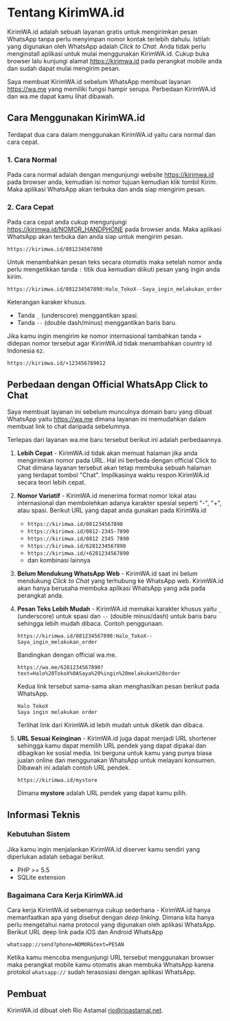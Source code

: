 # Tentang KirimWA.id

KirimWA.id adalah sebuah layanan gratis untuk mengirimkan pesan WhatsApp tanpa
perlu menyimpan nomor kontak terlebih dahulu. Istilah yang digunakan oleh WhatsApp adalah _Click to Chat_. Anda tidak perlu menginstall aplikasi untuk mulai menggunakan KirimWA.id. Cukup buka browser lalu kunjungi alamat https://kirimwa.id pada perangkat mobile anda dan sudah dapat mulai mengirim pesan.

Saya membuat KirimWA.id sebelum WhatsApp membuat layanan https://wa.me yang memiliki fungsi hampir serupa. Perbedaan KirimWA.id dan wa.me dapat kamu lihat dibawah.

## Cara Menggunakan KirimWA.id

Terdapat dua cara dalam menggunakan KirimWA.id yaitu cara normal dan cara
cepat.

### 1. Cara Normal

Pada cara normal adalah dengan mengunjungi website https://kirimwa.id pada browser anda,
kemudian isi nomor tujuan kemudian klik tombil Kirim. Maka aplikasi WhatsApp
akan terbuka dan anda siap mengirim pesan.

### 2. Cara Cepat

Pada cara cepat anda cukup mengunjungi https://kirimwa.id/NOMOR_HANDPHONE pada
browser anda. Maka aplikasi WhatsApp akan terbuka dan anda siap untuk mengirim
pesan.

```
https://kirimwa.id/081234567890
```

Untuk menambahkan pesan teks secara otomatis maka setelah nomor anda perlu mengetikkan tanda `:` titik dua kemudian diikuti pesan yang ingin anda kirim.

```
https://kirimwa.id/081234567890:Halo_TokoX--Saya_ingin_melakukan_order
```

Keterangan karaker khusus.

- Tanda `_` (underscore) menggantikan spasi.
- Tanda `--` (double dash/minus) menggantikan baris baru.

Jika kamu ingin mengirim ke nomor internasional tambahkan tanda `+` didepan nomor tersebut agar KirimWA.id tidak menambahkan country id Indonesia `62`.

````
https://kirimwa.id/+123456789012
````

## Perbedaan dengan Official WhatsApp Click to Chat

Saya membuat layanan ini sebelum munculnya domain baru yang dibuat WhatsApp yaitu https://wa.me dimana layanan ini memudahkan dalam membuat link to chat daripada sebelumnya.

Terlepas dari layanan wa.me baru tersebut berikut ini adalah perbedaannya.

1. **Lebih Cepat** - KirimWA.id tidak akan memuat halaman jika anda mengirimkan nomor pada URL. Hal ini berbeda dengan official Click to Chat dimana layanan tersebut akan tetap membuka sebuah halaman yang terdapat tombol "Chat". Impilkasinya waktu respon KirimWA.id secara teori lebih cepat.
2. **Nomor Variatif** - KirimWA.id menerima format nomor lokal atau internasional dan membolehkan adanya karakter spesial seperti "-", "+", atau spasi. Berikut URL yang dapat anda gunakan pada KirimWa.id
    - `https://kirimwa.id/081234567890`
    - `https://kirimwa.id/0812-2345-7890`
    - `https://kirimwa.id/0812 2345 7890`
    - `https://kirimwa.id/6281234567890`
    - `https://kirimwa.id/+6281234567890`
    - dan kombinasi lainnya
3. **Belum Mendukung WhatsApp Web** - KirimWA.id saat ini belum mendukung _Click to Chat_ yang terhubung ke WhatsApp web. KirimWA.id akan hanya berusaha membuka aplikasi WhatsApp yang ada pada perangkat anda.
4. **Pesan Teks Lebih Mudah** - KirimWA.id memakai karakter khusus yaitu `_` (underscore) untuk spasi dan `--` (double minus/dash) untuk baris baru sehingga lebih mudah dibaca. Contoh penggunaan.

    ```
    https://kirimwa.id/081234567890:Halo_TokoX--Saya_ingin_melakukan_order
    ```

    Bandingkan dengan official wa.me.

    ```
    https://wa.me/6281234567890?text=Halo%20TokoX%0ASaya%20%ingin%20melakukan%20order
    ```

    Kedua link tersebut sama-sama akan menghasilkan pesan berikut pada WhatsApp.

    ```
    Halo TokoX
    Saya ingin melakukan order
    ```

    Terlihat link dari KirimWA.id lebih mudah untuk diketik dan dibaca.
5. **URL Sesuai Keinginan** - KirimWA.id juga dapat menjadi URL shortener sehingga kamu dapat memilih URL pendek yang dapat dipakai dan dibagikan ke sosial media. Ini berguna untuk kamu yang punya biasa jualan online dan menggunakan WhatsApp untuk melayani konsumen. Dibawah ini adalah contoh URL pendek.

    ```
    https://kirimwa.id/mystore
    ```

    Dimana **mystore** adalah URL pendek yang dapat kamu pilih.

## Informasi Teknis

### Kebutuhan Sistem

Jika kamu ingin menjalankan KirimWA.id diserver kamu sendiri yang diperlukan adalah sebagai berikut.

- PHP >= 5.5
- SQLite extension

### Bagaimana Cara Kerja KirimWA.id

Cara kerja KirimWA.id sebenarnya cukup sederhana - KirimWA.id hanya memanfaatkan apa yang disebut dengan _deep linking_. Dimana kita hanya perlu mengetahui nama protocol yang digunakan oleh aplikasi WhatsApp. Berikut URL deep link pada iOS dan Android WhatsApp

```
whatsapp://send?phone=NOMOR&text=PESAN
```

Ketika kamu mencoba mengunjungi URL tersebut menggunakan browser maka perangkat mobile kamu otomatis akan membuka WhatsApp karena protokol `whatsapp://` sudah terasosiasi dengan aplikasi WhatsApp.

## Pembuat

KirimWA.id dibuat oleh Rio Astamal <rio@rioastamal.net>.